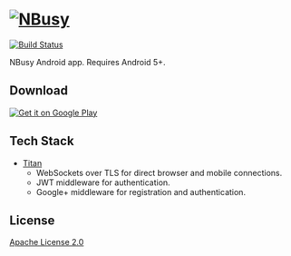 # [![NBusy](http://soygul.com/nbusy/logo.png)](http://nbusy.com/)

[![Build Status](https://travis-ci.org/nbusy/nbusy-android.svg?branch=master)](https://travis-ci.org/nbusy/nbusy-android)

NBusy Android app. Requires Android 5+.

## Download

[![Get it on Google Play](https://play.google.com/intl/en_us/badges/images/generic/en-play-badge.png)](https://play.google.com/store/apps/details?id=com.nbusy.app)

## Tech Stack

* [Titan](https://github.com/titan-x)
  * WebSockets over TLS for direct browser and mobile connections.
  * JWT middleware for authentication.
  * Google+ middleware for registration and authentication.

## License

[Apache License 2.0](LICENSE)

